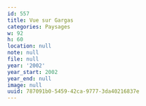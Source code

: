 ```yaml
---
id: 557
title: Vue sur Gargas
categories: Paysages
w: 92
h: 60
location: null
note: null
file: null
year: '2002'
year_start: 2002
year_end: null
image: null
uuid: 787091b0-5459-42ca-9777-3da40216837e
---
```


